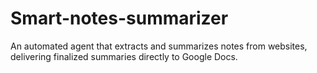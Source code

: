 # Smart-notes-summarizer
An automated agent that extracts and summarizes notes from websites, delivering finalized summaries directly to Google Docs.  
